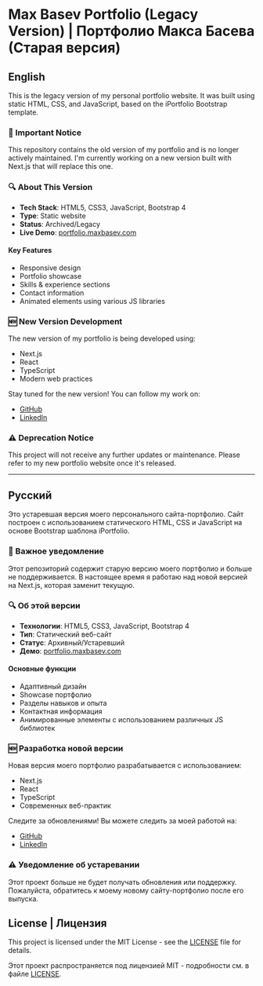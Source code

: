 # Max Basev Portfolio (Legacy Version) | Портфолио Макса Басева (Старая версия)

## English

This is the legacy version of my personal portfolio website. It was built using static HTML, CSS, and JavaScript, based on the iPortfolio Bootstrap template.

### 🚨 Important Notice

This repository contains the old version of my portfolio and is no longer actively maintained. I'm currently working on a new version built with Next.js that will replace this one.

### 🔍 About This Version

- **Tech Stack**: HTML5, CSS3, JavaScript, Bootstrap 4
- **Type**: Static website
- **Status**: Archived/Legacy
- **Live Demo**: [portfolio.maxbasev.com](https://portfolio.maxbasev.com)

#### Key Features
- Responsive design
- Portfolio showcase
- Skills & experience sections
- Contact information
- Animated elements using various JS libraries

### 🆕 New Version Development

The new version of my portfolio is being developed using:
- Next.js
- React
- TypeScript
- Modern web practices

Stay tuned for the new version! You can follow my work on:
- [GitHub](https://github.com/maxbasev)
- [LinkedIn](https://linkedin.com/in/maxbasev)

### ⚠️ Deprecation Notice

This project will not receive any further updates or maintenance. Please refer to my new portfolio website once it's released.

---

## Русский

Это устаревшая версия моего персонального сайта-портфолио. Сайт построен с использованием статического HTML, CSS и JavaScript на основе Bootstrap шаблона iPortfolio.

### 🚨 Важное уведомление

Этот репозиторий содержит старую версию моего портфолио и больше не поддерживается. В настоящее время я работаю над новой версией на Next.js, которая заменит текущую.

### 🔍 Об этой версии

- **Технологии**: HTML5, CSS3, JavaScript, Bootstrap 4
- **Тип**: Статический веб-сайт
- **Статус**: Архивный/Устаревший
- **Демо**: [portfolio.maxbasev.com](https://portfolio.maxbasev.com)

#### Основные функции
- Адаптивный дизайн
- Showcase портфолио
- Разделы навыков и опыта
- Контактная информация
- Анимированные элементы с использованием различных JS библиотек

### 🆕 Разработка новой версии

Новая версия моего портфолио разрабатывается с использованием:
- Next.js
- React
- TypeScript
- Современных веб-практик

Следите за обновлениями! Вы можете следить за моей работой на:
- [GitHub](https://github.com/maxbasev)
- [LinkedIn](https://linkedin.com/in/maxbasev)

### ⚠️ Уведомление об устаревании

Этот проект больше не будет получать обновления или поддержку. Пожалуйста, обратитесь к моему новому сайту-портфолио после его выпуска.

## License | Лицензия

This project is licensed under the MIT License - see the [LICENSE](LICENSE) file for details.

Этот проект распространяется под лицензией MIT - подробности см. в файле [LICENSE](LICENSE).